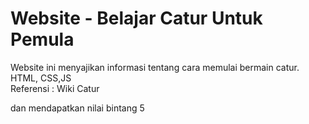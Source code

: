 # Website - Belajar Catur Untuk Pemula<br>

Website ini menyajikan informasi tentang cara memulai bermain catur.<br>
HTML, CSS,JS<br>
Referensi : Wiki Catur<br>

dan mendapatkan nilai bintang 5


